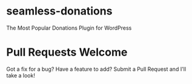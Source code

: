 # seamless-donations
The Most Popular Donations Plugin for WordPress

Pull Requests Welcome
=====================

Got a fix for a bug? Have a feature to add? Submit a Pull Request and I'll take a look!

